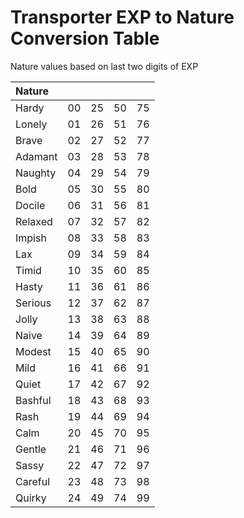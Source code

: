 # Transporter EXP to Nature Conversion Table
Nature values based on last two digits of EXP

| Nature    |||||
| :-------- | :- | :- | :- | :- |
| Hardy		| 00 | 25 | 50 | 75 |
| Lonely	| 01 | 26 | 51 | 76 |
| Brave 	| 02 | 27 | 52 | 77 |
| Adamant 	| 03 | 28 | 53 | 78 |
| Naughty 	| 04 | 29 | 54 | 79 |
| Bold 		| 05 | 30 | 55 | 80 |
| Docile 	| 06 | 31 | 56 | 81 |
| Relaxed 	| 07 | 32 | 57 | 82 |
| Impish 	| 08 | 33 | 58 | 83 |
| Lax 		| 09 | 34 | 59 | 84 |
| Timid 	| 10 | 35 | 60 | 85 |
| Hasty 	| 11 | 36 | 61 | 86 |
| Serious 	| 12 | 37 | 62 | 87 |
| Jolly 	| 13 | 38 | 63 | 88 |
| Naive 	| 14 | 39 | 64 | 89 |
| Modest 	| 15 | 40 | 65 | 90 |
| Mild 		| 16 | 41 | 66 | 91 |
| Quiet 	| 17 | 42 | 67 | 92 |
| Bashful 	| 18 | 43 | 68 | 93 |
| Rash 		| 19 | 44 | 69 | 94 |
| Calm 		| 20 | 45 | 70 | 95 |
| Gentle 	| 21 | 46 | 71 | 96 |
| Sassy 	| 22 | 47 | 72 | 97 |
| Careful 	| 23 | 48 | 73 | 98 |
| Quirky 	| 24 | 49 | 74 | 99 |
